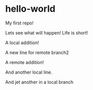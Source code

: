 # hello-world
My first repo!

Lets see what will happen! Life is short!

A local addition!

A new line for remote branch2

A remote addition!

And another local line.

And jet another in a local branch
